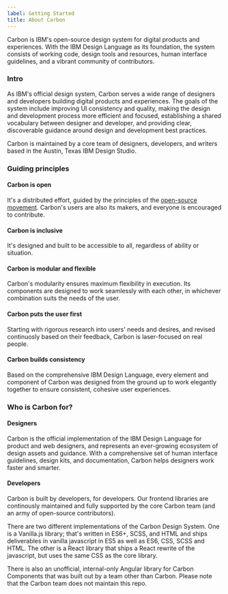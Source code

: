 ```yaml
---
label: Getting Started
title: About Carbon
---
```


<page-intro>Carbon is IBM's open-source design system for digital products and experiences. With the IBM Design Language as its foundation, the system consists of working code, design tools and resources, human interface guidelines, and a vibrant community of contributors.</page-intro>

### Intro
As IBM's official design system, Carbon serves a wide range of designers and developers building digital products and experiences. The goals of the system include improving UI consistency and quality, making the design and development process more efficient and focused, establishing a shared vocabulary between designer and developer, and providing clear, discoverable guidance around design and development best practices. 

Carbon is maintained by a core team of designers, developers, and writers based in the Austin, Texas IBM Design Studio.

### Guiding principles

#### Carbon is open
It's a distributed effort, guided by the principles of the [open-source movement](https://en.wikipedia.org/wiki/Open-source-software_movement). Carbon's users are also its makers, and everyone is encouraged to contribute.

#### Carbon is inclusive
It's designed and built to be accessible to all, regardless of ability or situation. 

#### Carbon is modular and flexible
Carbon's modularity ensures maximum flexibility in execution. Its components are designed to work seamlessly with each other, in whichever combination suits the needs of the user.

#### Carbon puts the user first
Starting with rigorous research into users' needs and desires, and revised continuosly based on their feedback, Carbon is laser-focused on real people.

#### Carbon builds consistency
Based on the comprehensive IBM Design Language, every element and component of Carbon was designed from the ground up to work elegantly together to ensure consistent, cohesive user experiences. 


### Who is Carbon for?

#### Designers

Carbon is the official implementation of the IBM Design Language for product and web designers, and represents an ever-growing ecosystem of design assets and guidance. With a comprehensive set of human interface guidelines, design kits, and documentation, Carbon helps designers work faster and smarter.  

#### Developers
Carbon is built by developers, for developers. Our frontend libraries are continously maintained and fully supported by the core Carbon team (and an army of open-source contributors).

There are two different implementations of the Carbon Design System. One is a Vanilla.js library; that's written in ES6+, SCSS, and HTML and ships deliverables in vanilla javascript in ES5 as well as ES6, CSS, SCSS and HTML. The other is a React library that ships a React rewrite of the javascript, but uses the same CSS as the core library.

There is also an unofficial, internal-only Angular library for Carbon Components that was built out by a team other than Carbon. Please note that the Carbon team does not maintain this repo.